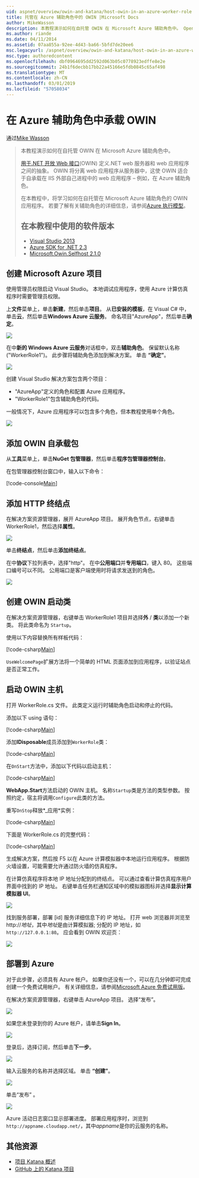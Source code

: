 ```yaml
---
uid: aspnet/overview/owin-and-katana/host-owin-in-an-azure-worker-role
title: 托管在 Azure 辅助角色中的 OWIN |Microsoft Docs
author: MikeWasson
description: 本教程演示如何在自托管 OWIN 在 Microsoft Azure 辅助角色中。 Open Web Interface for.NET (OWIN) 定义.NET web 服务器之间的抽象...
ms.author: riande
ms.date: 04/11/2014
ms.assetid: 07aa855a-92ee-4d43-ba66-5bfd7de20ee6
msc.legacyurl: /aspnet/overview/owin-and-katana/host-owin-in-an-azure-worker-role
msc.type: authoredcontent
ms.openlocfilehash: dbf0964695dd2592d063b05c0778923edffe8e2e
ms.sourcegitcommit: 24b1f6decbb17bb22a45166e5fdb0845c65af498
ms.translationtype: MT
ms.contentlocale: zh-CN
ms.lasthandoff: 03/01/2019
ms.locfileid: "57058034"
---
```

<a name="host-owin-in-an-azure-worker-role"></a>在 Azure 辅助角色中承载 OWIN
====================
通过[Mike Wasson](https://github.com/MikeWasson)

> 本教程演示如何在自托管 OWIN 在 Microsoft Azure 辅助角色中。
>
> [用于.NET 开放 Web 接口](http://owin.org/)(OWIN) 定义.NET web 服务器和 web 应用程序之间的抽象。 OWIN 将分离 web 应用程序从服务器中，这使 OWIN 适合于自承载在 IIS 外部自己进程中的 web 应用程序 – 例如，在 Azure 辅助角色。
>
> 在本教程中，将学习如何在自托管在 Microsoft Azure 辅助角色的 OWIN 应用程序。 若要了解有关辅助角色的详细信息，请参阅[Azure 执行模型](https://azure.microsoft.com/documentation/articles/fundamentals-application-models/#CloudServices)。
>
> ## <a name="software-versions-used-in-the-tutorial"></a>在本教程中使用的软件版本
>
>
> - [Visual Studio 2013](https://my.visualstudio.com/Downloads?q=visual%20studio%202013)
> - [Azure SDK for .NET 2.3](https://azure.microsoft.com/downloads/)
> - [Microsoft.Owin.Selfhost 2.1.0](http://www.nuget.org/packages/Microsoft.Owin.SelfHost/2.1.0)


## <a name="create-a-microsoft-azure-project"></a>创建 Microsoft Azure 项目

使用管理员权限启动 Visual Studio。 本地调试应用程序，使用 Azure 计算仿真程序时需要管理员权限。

上**文件**菜单上，单击**新建**，然后单击**项目**。 从**已安装的模板**，在 Visual C# 中，单击**云**，然后单击**Windows Azure 云服务**。 命名项目"AzureApp"，然后单击**确定**。

[![](host-owin-in-an-azure-worker-role/_static/image2.png)](host-owin-in-an-azure-worker-role/_static/image1.png)

在中**新的 Windows Azure 云服务**对话框中，双击**辅助角色**。 保留默认名称 ("WorkerRole1")。 此步骤将辅助角色添加到解决方案。 单击 **“确定”**。

[![](host-owin-in-an-azure-worker-role/_static/image4.png)](host-owin-in-an-azure-worker-role/_static/image3.png)

创建 Visual Studio 解决方案包含两个项目：

- &quot;AzureApp&quot;定义的角色和配置 Azure 应用程序。
- &quot;WorkerRole1&quot;包含辅助角色的代码。

一般情况下，Azure 应用程序可以包含多个角色，但本教程使用单个角色。

![](host-owin-in-an-azure-worker-role/_static/image5.png)

## <a name="add-the-owin-self-host-packages"></a>添加 OWIN 自承载包

从**工具**菜单上，单击**NuGet 包管理器**，然后单击**程序包管理器控制台**。

在包管理器控制台窗口中，输入以下命令：

[!code-console[Main](host-owin-in-an-azure-worker-role/samples/sample1.cmd)]

## <a name="add-an-http-endpoint"></a>添加 HTTP 终结点

在解决方案资源管理器，展开 AzureApp 项目。 展开角色节点，右键单击 WorkerRole1，然后选择**属性**。

![](host-owin-in-an-azure-worker-role/_static/image6.png)

单击**终结点**，然后单击**添加终结点**。

在中**协议**下拉列表中，选择"http"。 在中**公用端口**并**专用端口**，键入 80。 这些端口编号可以不同。 公用端口是客户端使用时将请求发送到的角色。

[![](host-owin-in-an-azure-worker-role/_static/image8.png)](host-owin-in-an-azure-worker-role/_static/image7.png)

## <a name="create-the-owin-startup-class"></a>创建 OWIN 启动类

在解决方案资源管理器，右键单击 WorkerRole1 项目并选择**外** / **类**以添加一个新类。 将此类命名为 `Startup`。

使用以下内容替换所有样板代码：

[!code-csharp[Main](host-owin-in-an-azure-worker-role/samples/sample2.cs)]

`UseWelcomePage`扩展方法将一个简单的 HTML 页面添加到应用程序，以验证站点是否正常工作。

## <a name="start-the-owin-host"></a>启动 OWIN 主机

打开 WorkerRole.cs 文件。 此类定义运行时辅助角色启动和停止的代码。

添加以下 using 语句：

[!code-csharp[Main](host-owin-in-an-azure-worker-role/samples/sample3.cs)]

添加**IDisposable**成员添加到`WorkerRole`类：

[!code-csharp[Main](host-owin-in-an-azure-worker-role/samples/sample4.cs)]

在`OnStart`方法中，添加以下代码以启动主机：

[!code-csharp[Main](host-owin-in-an-azure-worker-role/samples/sample5.cs?highlight=5)]

**WebApp.Start**方法启动的 OWIN 主机。 名称`Startup`类是方法的类型参数。 按照约定，宿主将调用`Configure`此类的方法。

重写`OnStop`释放*\_应用*实例：

[!code-csharp[Main](host-owin-in-an-azure-worker-role/samples/sample6.cs)]

下面是 WorkerRole.cs 的完整代码：

[!code-csharp[Main](host-owin-in-an-azure-worker-role/samples/sample7.cs)]

生成解决方案，然后按 F5 以在 Azure 计算模拟器中本地运行应用程序。 根据防火墙设置，可能需要允许通过防火墙的仿真程序。

在计算仿真程序将本地 IP 地址分配到的终结点。 可以通过查看计算仿真程序用户界面中找到的 IP 地址。 右键单击任务栏通知区域中的模拟器图标并选择**显示计算模拟器 UI**。

[![](host-owin-in-an-azure-worker-role/_static/image10.png)](host-owin-in-an-azure-worker-role/_static/image9.png)

找到服务部署，部署 [id] 服务详细信息下的 IP 地址。 打开 web 浏览器并浏览至 http://<em>地址</em>，其中<em>地址</em>是由计算模拟器; 分配的 IP 地址，如`http://127.0.0.1:80`。 应会看到 OWIN 欢迎页：

![](host-owin-in-an-azure-worker-role/_static/image11.png)

## <a name="deploy-to-azure"></a>部署到 Azure

对于此步骤，必须具有 Azure 帐户。 如果你还没有一个，可以在几分钟即可完成创建一个免费试用帐户。 有关详细信息，请参阅[Microsoft Azure 免费试用版](https://azure.microsoft.com/pricing/free-trial/?WT.mc_id=A261C142F)。

在解决方案资源管理器，右键单击 AzureApp 项目。 选择“发布”。

![](host-owin-in-an-azure-worker-role/_static/image12.png)

如果您未登录到你的 Azure 帐户，请单击**Sign In**。

[![](host-owin-in-an-azure-worker-role/_static/image14.png)](host-owin-in-an-azure-worker-role/_static/image13.png)

登录后，选择订阅，然后单击**下一步**。

[![](host-owin-in-an-azure-worker-role/_static/image16.png)](host-owin-in-an-azure-worker-role/_static/image15.png)

输入云服务的名称并选择区域。 单击 **“创建”**。

![](host-owin-in-an-azure-worker-role/_static/image17.png)

单击“发布” 。

[![](host-owin-in-an-azure-worker-role/_static/image19.png)](host-owin-in-an-azure-worker-role/_static/image18.png)

Azure 活动日志窗口显示部署进度。 部署应用程序时，浏览到`http://appname.cloudapp.net/`，其中*appname*是你的云服务的名称。

## <a name="additional-resources"></a>其他资源

- [项目 Katana 概述](an-overview-of-project-katana.md)
- [GitHub 上的 Katana 项目](https://github.com/aspnet/AspNetKatana/)
